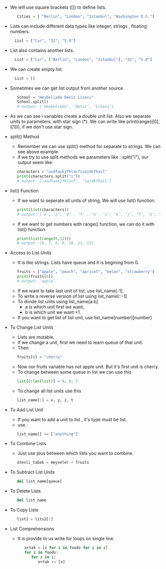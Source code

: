 - We will use square brackets ([]) to define lists.
   ```python 
      Cities = [ "Berlin", "London", "Istanbul", "Washington D.C."]
   ```

- Lists can include different data types like integer, strings , floating numbers.
   ```python
     List = ["Car", "32", "5.8"]
   ```

- List also contains another lists.
   ```python
     List = ["Car", ["Berlin", "London", "Istanbul"], "32", "5.8"]
   ```

- We can create empty list.
   ```python
     List = []
   ```

- Sometimes we can get list output from another source.
   ```python
      School = "Heybeliada Deniz Lisesi"
      School.split()
      # output: ['Heybeliada', ‘Deniz’, ‘Lisesi’]
   ```
   
- As we can see i variables create a double unit list. Also we separate units to parameters.
with star sign (*). We can write like print(range(i[0], i[1])), if we don't use star sign.


- split() Method
   - Remember we can use split() method for separate to strings. We can see above example.
   - if we try to use split methods we parameters like : split("i"), our output seem like:
   ```python
      characters = "asdfaskjfhlasfisajdkfhasl"
      print(characters.split("i"))
      # output: ['asdfaskjfhlasf', 'sajdkfhasl']
   ```

- list() Function
   - If we want to seperate all units of string, We will use list() function.
   ```python
      print(list(characters))
      # output: ['a', ‘s’, ‘d’ , ‘f’ , ‘a’, ‘s’, ‘k’, ‘j’, ‘f’, ‘h’, ‘l’, ‘a’, ‘s’, ‘f’, ‘i’, ‘s’, ‘a’, ‘j’, ‘d’, ‘k’, ‘f’, ‘h’, ‘a’, ‘s’, ‘l’]
   ```
   - If we want to get numbers with range() function, we can do it with list() function.
   ```python
      print(list(range(6,12)))
      # output: [6, 7, 8, 9, 10, 11, 12]
   ```
   
- Access to List Units
   - It is like strings. Lists have queue and it is begining from 0.
   ```python
      fruits = ["apple", "peach", "apricot", "melon", "strawberry"]
      print(fruits[0])
      # output: ‘apple’
   ```
   - If we want to take last unit of list, use list_name[-1].
   - To write a reverse version of list using list_name[::-1]
   - To divide list units using list_name[a:b]
      - a is which unit first we want,
      - b is which unit we want +1.
   - If you want to get list of list unit, use list_name[number][number]
  
- To Change List Units
   - Lists are mutable.
   - If we change a unit, first we need to learn queue of that unit.
   - Then: 
   ```python
      fruits[0] = "cherry"
   ```
   - Now our fruits variable has not apple unit. But it's first unit is cherry.
   - To change between some queue in list we can use this 
   ```python
      list[0:len(list)] = 9, 8, 7
   ```
   - To change all list units use this 
   ```python
      list_name[:] = x, y, z, t
   ```

- To Add List Unit
   - If you want to add a unit to list , it's type must be list.
   - use : 
   ```python
      list_name[] += ["anything"]
   ```

- To Combine Lists
   - Just use plus between which lists you want to combine.
   ```python
      atesli_tabak = meyveler + fruits
   ```
      
- To Subtract List Units
   ```python
      del list_name[queue]
   ```

- To Delete Lists
   ```python 
      del list_name
   ```
- To Copy Lists
   ```python
      list1 = lits2[:]
   ```

- List Comprehensions
   -  It is provide to us write for loops on single line.
      ```python
         ortak = [z for i in foods for z in i] 
         for z in foods:
            for z in i:
               ortak += [z]
      ```
